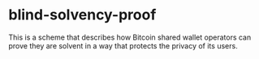 blind-solvency-proof
====================

This is a scheme that describes how Bitcoin shared wallet operators can prove they are solvent in a way that protects the privacy of its users.
